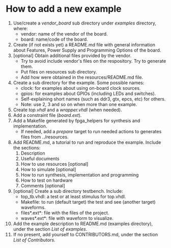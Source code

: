 # How to add a new example
1. Use/create a *vendor_board* sub directory under *examples* directory, where:
   * vendor: name of the vendor of the board.
   * board: name/code of the board.
2. Create (if not exists yet) a README.md file with general information about Features, Power Supply and Programming Options of the board.
3. [optional] Obtain additional files provided by the vendor.
   * Try to avoid include vendor's files on the respository. Try to generate them.
   * Put files on resources sub directory.
   * Add how were obtained in the resources/README.md file.
4. Create a sub directory for the example. Some possible names:
   * clock: for examples about using on-board clock sources.
   * gpios: for examples about GPIOs (including LEDs and switches).
   * Self-explaining short names (such as ddr3, gtx, epcs, etc) for others.
   * Note: use 2, 3 and so on when more than one example.
5. Create *top.vhdl* and a *wrapper.vhdl* (when needed).
6. Add a constraint file (*board.ext*).
7. Add a Makefile generated by fpga_helpers for synthesis and implementation.
   * If needed, add a *prepare* target to run needed actions to generates files from ../resources.
8. Add README.md, a tutorial to run and reproduce the example. Include the sections:
   1. Description
   2. Useful documents
   3. How to use resources [optional]
   4. How to simulate [optional]
   5. How to run synthesis, implementation and programming
   6. How to test on hardware
   7. Comments [optional]
9. [optional] Create a sub directory testbench. Include:
   * top_tb.vhdl: a test or at least stimulus for top.vhdl.
   * Makefile: to run (default target) the test and see (another target) waveforms.
   * files*.ext*: file with the files of the project.
   * waves*.ext*: file with waveform to visualize.
10. Add the example description to README.md (examples directory), under the section *List of examples*.
11. If no present, add yourself to CONTRIBUTORS.md, under the section *List of Contributors*.
